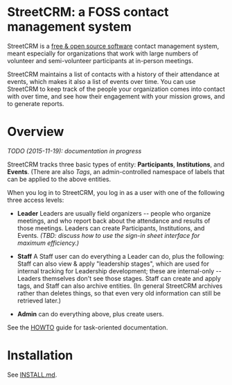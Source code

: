 StreetCRM: a FOSS contact management system
==========================================

StreetCRM is a [free & open source software](LICENSE.md) contact
management system, meant especially for organizations that work with
large numbers of volunteer and semi-volunteer participants at
in-person meetings.

StreetCRM maintains a list of contacts with a history of their
attendance at events, which makes it also a list of events over time.
You can use StreetCRM to keep track of the people your organization
comes into contact with over time, and see how their engagement with
your mission grows, and to generate reports.

# Overview

_TODO (2015-11-19): documentation in progress_

StreetCRM tracks three basic types of entity: **Participants**,
**Institutions**, and **Events**.  (There are also _Tags_, an
admin-controlled namespace of labels that can be applied to the above
entities.

When you log in to StreetCRM, you log in as a user with one of the following three access levels:

* **Leader** Leaders are usually field organizers -- people who
  organize meetings, and who report back about the attendance and
  results of those meetings.  Leaders can create Participants,
  Institutions, and Events.  _(TBD: discuss how to use the sign-in
  sheet interface for maximum efficiency.)_

* **Staff** A Staff user can do everything a Leader can do, plus the
  following: Staff can also view & apply "leadership stages", which
  are used for internal tracking for Leadership development; these are
  internal-only -- Leaders themselves don't see those stages.  Staff
  can create and apply tags, and Staff can also archive entities.  (In
  general StreetCRM archives rather than deletes things, so that even
  very old information can still be retrieved later.)

* **Admin** can do everything above, plus create users.

See the [HOWTO](docs/HOWTO.md) guide for task-oriented documentation. 

# Installation

See [INSTALL.md](INSTALL.md).
